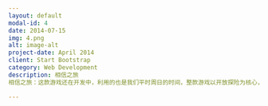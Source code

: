 ```yaml
---
layout: default
modal-id: 4
date: 2014-07-15
img: 4.png
alt: image-alt
project-date: April 2014
client: Start Bootstrap
category: Web Development
description: 相信之旅
相信之旅：这款游戏还在开发中，利用的也是我们平时周日的时间，整款游戏以开放探险为核心，目前美术素材是我们自己拼凑而成，如果能有"充足的资金"来完成美术外包，我们希望用全职的方式完成游戏，讲述《相信之旅》的故事。

---
```

